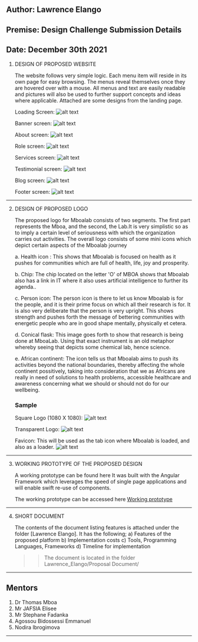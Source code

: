 ## Author: Lawrence Elango
## Premise: Design Challenge Submission Details
## Date: December 30th 2021



1. DESIGN OF PROPOSED WEBSITE

     The website follows very simple logic. Each menu item will reside in its own page for easy browsing. The menus reveal themselves once they are hovered over with a mouse. All menus and text are easily readable and pictures will also be used to further support concepts and ideas where applicable. Attached are some designs from the landing page.


   Loading Screen:
    ![alt text](./Designs/loading.png "MboaLab Loading screen")
   
   Banner screen:
    ![alt text](./Designs/banner.png "MboaLab Banner screen")

   About screen:
    ![alt text](./Designs/about.png "MboaLab About screen") 

   Role screen:
    ![alt text](./Designs/role.png "MboaLab Role screen")  

   Services screen:
    ![alt text](./Designs/services.png "MboaLab Services screen") 

   Testimonial screen:
    ![alt text](./Designs/testimonial.png "MboaLab Testimonial screen") 

   Blog screen:
    ![alt text](./Designs/blog.png "MboaLab Blog screen") 

   Footer screen:
    ![alt text](./Designs/footer.png "MboaLab Footer screen")  


---------------

2. DESIGN OF PROPOSED LOGO

   The proposed logo for Mboalab consists of two segments. The first part represents the Mboa, and the second, the Lab.It is
   very simplistic so as to imply a certain level of seriousness with which the organization carries out activities. The overall logo consists of some mini icons which depict certain aspects of the Mboalab journey


   a. Health icon : This shows that Mboalab is focused on health as it pushes for communities which are full of health, life, joy and prosperity.

   b. Chip: The chip located on the letter  'O' of MBOA shows that Mboalab also has a link in IT where it also uses artificial intelligence to further its agenda..

   c. Person icon: The person icon is there to let us know Mboalab is for the people, and it is their prime focus on which all their research is for. It is also very deliberate that the person is very upright. This shows strength and pushes forth the message of bettering communities with energetic people who are in good shape mentally, physically et cetera.

   d. Conical flask: This image goes forth to show that research is being done at MboaLab. Using that exact instrument is an old metaphor whereby seeing that depicts some chemical lab, hence science.

   e. African continent: The icon tells us that Mboalab aims to push its activities beyond the national boundaries, thereby affecting the whole continent possitively, taking into consideration that we as Africans are really in need of solutions to health problems, accessible healthcare and awareness concerning what we should or should not do for our wellbeing.

   ### Sample

    Square Logo (1080 X 1080):
    ![alt text](./Logo/mboalab-1080-1080.png "MboaLab Square Logo")

    Transparent Logo:
    ![alt text](./Logo/logo-transparent.png "MboaLab Transparent Logo")

    Favicon:
    This will be used as the tab icon where Mboalab is loaded, and also as a loader.
    ![alt text](./Logo/logo-favicon.png "MboaLab Favicon")

---------------


3. WORKING PROTOTYPE OF THE PROPOSED DESIGN

   A working prototype can be found here 
   It was built with the Angular Framework which leverages the speed of single page applications and will enable swift re-use of components. 

   The working prototype can be accessed here [Working prototype](https://choclawrence.github.io/mboalab-africa/)
   

---------------


4. SHORT DOCUMENT 
   
    The contents of the document listing features is attached under the folder [Lawrence Elango]. It has the following;
    a) Features of the proposed platform
    b) Implementation costs
    c) Tools, Programming Languages, Frameworks
    d) Timeline for implementation

    >> The document is located in the folder Lawrence_Elango/Proposal Document/


---------------


## Mentors
  1) Dr Thomas Mboa
  2) Mr JAFSIA Elisee
  3) Mr Stephane Fadanka
  4) Agossou Bidossessi Emmanuel
  5) Nodira Ibrogimova 

---------------  